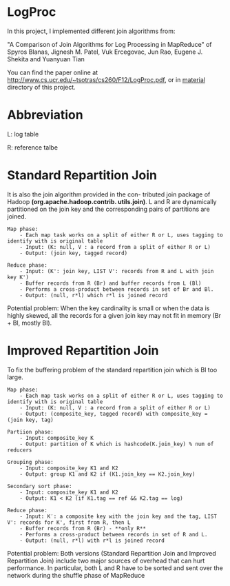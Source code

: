 LogProc
=======
In this project, I implemented different join algorithms from: 

"A Comparison of Join Algorithms for Log Processing in MapReduce" of Spyros Blanas, Jignesh M. Patel, Vuk Ercegovac, Jun Rao, Eugene J. Shekita and Yuanyuan Tian

You can find the paper online at http://www.cs.ucr.edu/~tsotras/cs260/F12/LogProc.pdf, or in [material](/material) directory of this project.

Abbreviation
=======
L: log table

R: reference talbe

Standard Repartition Join
=======
It is also the join algorithm provided in the con- tributed join package of Hadoop **(org.apache.hadoop.contrib. utils.join)**. L and R are dynamically partitioned on the join key and the corresponding pairs of partitions are joined. 

	Map phase: 
		- Each map task works on a split of either R or L, uses tagging to identify with is original table
		- Input: (K: null, V : a record from a split of either R or L)
		- Output: (join key, tagged record)

	Reduce phase:
		- Input: (K': join key, LIST V': records from R and L with join key K')
		- Buffer records from R (Br) and buffer records from L (Bl)
		- Performs a cross-product between records in set of Br and Bl.
		- Output: (null, r*l) which r*l is joined record

Potential problem: When the key cardinality is small or when the data is highly skewed, all the records for a given join key may not fit in memory (Br + Bl, mostly Bl).

Improved Repartition Join
=======
To fix the buffering problem of the standard repartition join which is Bl too large.

	Map phase: 
		- Each map task works on a split of either R or L, uses tagging to identify with is original table
		- Input: (K: null, V : a record from a split of either R or L)
		- Output: (composite_key, tagged record) with composite_key = (join key, tag)

	Partiion phase: 
		- Input: composite_key K
		- Output: partition of K which is hashcode(K.join_key) % num of reducers

	Grouping phase: 
		- Input: composite_key K1 and K2
		- Output: group K1 and K2 if (K1.join_key == K2.join_key)

	Secondary sort phase:
		- Input: composite_key K1 and K2
		- Output: K1 < K2 (if K1.tag == ref && K2.tag == log)

	Reduce phase:
		- Input: K′: a composite key with the join key and the tag, LIST V': records for K', first from R, then L
		- Buffer records from R (Br) - **only R**
		- Performs a cross-product between records in set of R and L.
		- Output: (null, r*l) with r*l is joined record

Potential problem: Both versions (Standard Repartition Join and Improved Repartition Join) include two major sources of overhead that can hurt performance. In particular, both L and R have to be sorted and sent over the network during the shuffle phase of MapReduce